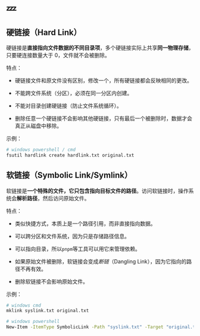 # :zzz:

## 硬链接（Hard Link）

硬链接是**直接指向文件数据的不同目录项**，多个硬链接实际上共享**同一物理存储**，只要硬连接数量大于 0，文件就不会被删除。

特点：

- 硬链接文件和原文件没有区别，修改一个，所有硬链接都会反映相同的更改。

- 不能跨文件系统（分区），必须在同一分区内创建。

- 不能对目录创建硬链接（防止文件系统循环）。

- 删除任意一个硬链接不会影响其他硬链接，只有最后一个被删除时，数据才会真正从磁盘中移除。

示例：

```bash
# windows powershell / cmd
fsutil hardlink create hardlink.txt original.txt
```

## 软链接（Symbolic Link/Symlink）

软链接是**一个特殊的文件，它只包含指向目标文件的路径**。访问软链接时，操作系统会**解析路径**，然后访问原始文件。

特点：

- 类似快捷方式，本质上是一个路径引用，而非直接指向数据。

- 可以跨分区和文件系统，因为只是存储路径信息。

- 可以指向目录，所以`pnpm`等工具可以用它来管理依赖。

- 如果原始文件被删除，软链接会变成*断链*（Dangling Link），因为它指向的路径不再有效。

- 删除软链接不会影响原始文件。

示例：

```bash
# windows cmd
mklink syslink.txt original.txt

# windows powershell
New-Item -ItemType SymbolicLink -Path "syslink.txt" -Target "original.txt"
```
